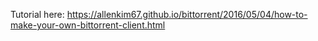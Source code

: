Tutorial here: https://allenkim67.github.io/bittorrent/2016/05/04/how-to-make-your-own-bittorrent-client.html